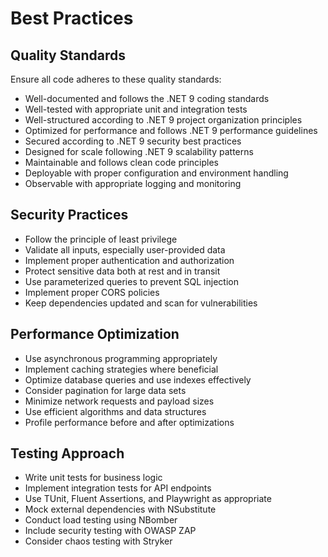 # Best Practices

## Quality Standards

Ensure all code adheres to these quality standards:

- Well-documented and follows the .NET 9 coding standards
- Well-tested with appropriate unit and integration tests
- Well-structured according to .NET 9 project organization principles
- Optimized for performance and follows .NET 9 performance guidelines
- Secured according to .NET 9 security best practices
- Designed for scale following .NET 9 scalability patterns
- Maintainable and follows clean code principles
- Deployable with proper configuration and environment handling
- Observable with appropriate logging and monitoring

## Security Practices

- Follow the principle of least privilege
- Validate all inputs, especially user-provided data
- Implement proper authentication and authorization
- Protect sensitive data both at rest and in transit
- Use parameterized queries to prevent SQL injection
- Implement proper CORS policies
- Keep dependencies updated and scan for vulnerabilities

## Performance Optimization

- Use asynchronous programming appropriately
- Implement caching strategies where beneficial
- Optimize database queries and use indexes effectively
- Consider pagination for large data sets
- Minimize network requests and payload sizes
- Use efficient algorithms and data structures
- Profile performance before and after optimizations

## Testing Approach

- Write unit tests for business logic
- Implement integration tests for API endpoints
- Use TUnit, Fluent Assertions, and Playwright as appropriate
- Mock external dependencies with NSubstitute
- Conduct load testing using NBomber
- Include security testing with OWASP ZAP
- Consider chaos testing with Stryker